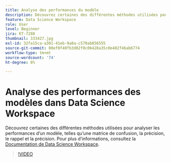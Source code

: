 ```yaml
---
title: Analyse des performances du modèle
description: Découvrez certaines des différentes méthodes utilisées pour analyser les performances d’un modèle, telles qu’une matrice de confusion, la précision, le rappel et la précision.
feature: Data Science Workspace
role: User
level: Beginner
jira: KT-7288
thumbnail: 333427.jpg
exl-id: 32fa15ca-a301-41eb-9a8a-c570ab856555
source-git-commit: 00ef0f40fb3d82f0c06428a35c0e402f46ab6774
workflow-type: tm+mt
source-wordcount: '74'
ht-degree: 8%

---
```


# Analyse des performances des modèles dans Data Science Workspace

Découvrez certaines des différentes méthodes utilisées pour analyser les performances d’un modèle, telles qu’une matrice de confusion, la précision, le rappel et la précision. Pour plus d’informations, consultez la [Documentation de Data Science Workspace](https://experienceleague.adobe.com/docs/experience-platform/data-science-workspace/home.html?lang=fr).

>[!VIDEO](https://video.tv.adobe.com/v/333427)
